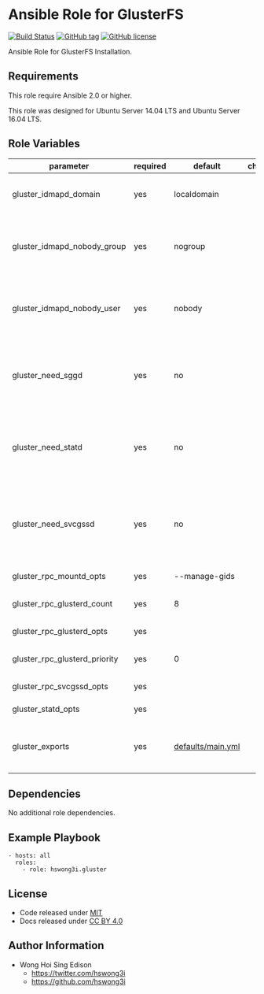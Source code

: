 Ansible Role for GlusterFS
====================

[![Build Status](https://travis-ci.org/pantarei/ansible-role-gluster.svg?branch=master)](https://travis-ci.org/pantarei/ansible-role-gluster)
[![GitHub tag](https://img.shields.io/github/tag/pantarei/ansible-role-gluster.svg)](https://github.com/pantarei/ansible-role-gluster)
[![GitHub license](https://img.shields.io/github/license/pantarei/ansible-role-gluster.svg)](https://github.com/pantarei/ansible-role-gluster/blob/master/LICENSE)

Ansible Role for GlusterFS Installation.

Requirements
------------

This role require Ansible 2.0 or higher.

This role was designed for Ubuntu Server 14.04 LTS and Ubuntu Server 16.04 LTS.

Role Variables
--------------

<table>
<colgroup>
<col width="20%" />
<col width="20%" />
<col width="20%" />
<col width="20%" />
<col width="20%" />
</colgroup>
<thead>
<tr class="header">
<th>parameter</th>
<th>required</th>
<th>default</th>
<th>choices</th>
<th>comments</th>
</tr>
</thead>
<tbody>
<tr class="odd">
<td>gluster_idmapd_domain</td>
<td>yes</td>
<td>localdomain</td>
<td></td>
<td>The local GlusterFSv4 domain name.</td>
</tr>
<tr class="even">
<td>gluster_idmapd_nobody_group</td>
<td>yes</td>
<td>nogroup</td>
<td></td>
<td>Local group name to be used when a mapping cannot be completed.</td>
</tr>
<tr class="odd">
<td>gluster_idmapd_nobody_user</td>
<td>yes</td>
<td>nobody</td>
<td></td>
<td>Local user name to be used when a mapping cannot be completed.</td>
</tr>
<tr class="even">
<td>gluster_need_sggd</td>
<td>yes</td>
<td>no</td>
<td></td>
<td>Do you want to start the gssd daemon? It is required for Kerberos mounts.</td>
</tr>
<tr class="odd">
<td>gluster_need_statd</td>
<td>yes</td>
<td>no</td>
<td></td>
<td>Do you want to start the statd daemon? It is not needed for GlusterFSv4.</td>
</tr>
<tr class="even">
<td>gluster_need_svcgssd</td>
<td>yes</td>
<td>no</td>
<td></td>
<td>Do you want to start the svcgssd daemon? It is only required for Kerberos exports.</td>
</tr>
<tr class="odd">
<td>gluster_rpc_mountd_opts</td>
<td>yes</td>
<td>--manage-gids</td>
<td></td>
<td>Options for rpc.mountd.</td>
</tr>
<tr class="even">
<td>gluster_rpc_glusterd_count</td>
<td>yes</td>
<td>8</td>
<td></td>
<td>Number of servers to start up.</td>
</tr>
<tr class="odd">
<td>gluster_rpc_glusterd_opts</td>
<td>yes</td>
<td></td>
<td></td>
<td>Options for rpc.glusterd.</td>
</tr>
<tr class="even">
<td>gluster_rpc_glusterd_priority</td>
<td>yes</td>
<td>0</td>
<td></td>
<td>Runtime priority of server.</td>
</tr>
<tr class="odd">
<td>gluster_rpc_svcgssd_opts</td>
<td>yes</td>
<td></td>
<td></td>
<td>Options for rpc.svcgssd.</td>
</tr>
<tr class="even">
<td>gluster_statd_opts</td>
<td>yes</td>
<td></td>
<td></td>
<td>Options for rpc.statd.</td>
</tr>
<tr class="odd">
<td>gluster_exports</td>
<td>yes</td>
<td><a href="https://github.com/pantarei/ansible-role-gluster/blob/master/defaults/main.yml">defaults/main.yml</a></td>
<td></td>
<td>A list of exports in &quot;folder&quot;: &quot;options&quot; style.</td>
</tr>
</tbody>
</table>

Dependencies
------------

No additional role dependencies.

Example Playbook
----------------

    - hosts: all
      roles:
        - role: hswong3i.gluster

License
-------

-   Code released under [MIT](https://github.com/pantarei/ansible-role-gluster/blob/master/LICENSE)
-   Docs released under [CC BY 4.0](http://creativecommons.org/licenses/by/4.0/)

Author Information
------------------

-   Wong Hoi Sing Edison
    -   <a href="https://twitter.com/hswong3i" class="uri" class="uri">https://twitter.com/hswong3i</a>
    -   <a href="https://github.com/hswong3i" class="uri" class="uri">https://github.com/hswong3i</a>

